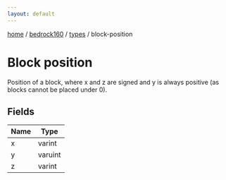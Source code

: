 ```yaml
---
layout: default
---
```


[home](/)  /  [bedrock160](/protocol/bedrock160)  /  [types](/protocol/bedrock160/types)  /  block-position

# Block position

Position of a block, where x and z are signed and y is always positive (as blocks cannot be placed under 0).

## Fields

Name | Type
---|---
x | varint
y | varuint
z | varint
